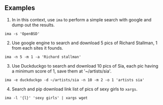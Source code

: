 ## Examples

1. In in this context, use `ima` to perform a simple search with google and dump out the results.

```{bash}
ima -s 'OpenBSD'
```

2. Use google engine to search and download 5 pics of Richard Stallman, 1 from each sites it founds.

```{bash}
ima -n 5 -m 1 -a 'Richard stallman'
```

3. Use Duckduckgo to search and download 10 pics of Sia, each pic having a minimum score of 1, save them at '~/artists/sia'.

```{bash}
ima -e duckduckgo -d ~/artists/sia -n 10 -m 2 -o 1 'artists sia'
```

4. Search and pip download link list of pics of sexy girls to `xargs`.

```{bash}
ima -l '{l}' 'sexy girls' | xargs wget 
```
